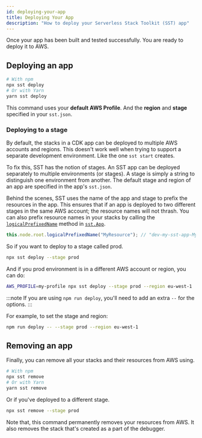```yaml
---
id: deploying-your-app
title: Deploying Your App
description: "How to deploy your Serverless Stack Toolkit (SST) app"
---
```


Once your app has been built and tested successfully. You are ready to deploy it to AWS.

## Deploying an app

```bash
# With npm
npx sst deploy
# Or with Yarn
yarn sst deploy
```

This command uses your **default AWS Profile**. And the **region** and **stage** specified in your `sst.json`.

### Deploying to a stage

By default, the stacks in a CDK app can be deployed to multiple AWS accounts and regions. This doesn't work well when trying to support a separate development environment. Like the one `sst start` creates.

To fix this, SST has the notion of stages. An SST app can be deployed separately to multiple environments (or stages). A stage is simply a string to distinguish one environment from another. The default stage and region of an app are specified in the app's `sst.json`.

Behind the scenes, SST uses the name of the app and stage to prefix the resources in the app. This ensures that if an app is deployed to two different stages in the same AWS account; the resource names will not thrash. You can also prefix resource names in your stacks by calling the [`logicalPrefixedName`](constructs/app.md#logicalprefixedname) method in [`sst.App`](constructs/app.md).

```js
this.node.root.logicalPrefixedName("MyResource"); // "dev-my-sst-app-MyResource"
```

So if you want to deploy to a stage called prod.

```bash
npx sst deploy --stage prod
```

And if you prod environment is in a different AWS account or region, you can do:

```bash
AWS_PROFILE=my-profile npx sst deploy --stage prod --region eu-west-1
```

:::note
If you are using `npm run deploy`, you'll need to add an extra `--` for the options.
:::

For example, to set the stage and region:

```bash
npm run deploy -- --stage prod --region eu-west-1
```

## Removing an app

Finally, you can remove all your stacks and their resources from AWS using.

```bash
# With npm
npx sst remove
# Or with Yarn
yarn sst remove
```

Or if you've deployed to a different stage.

```bash
npx sst remove --stage prod
```

Note that, this command permanently removes your resources from AWS. It also removes the stack that's created as a part of the debugger.
